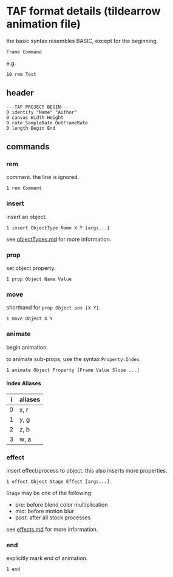 # TAF format details (tildearrow animation file)

the basic syntax resembles BASIC, except for the beginning.

```
Frame Command
```

e.g.

```
10 rem Test
```

## header

```
---TAF PROJECT BEGIN---
0 identify "Name" "Author"
0 canvas Width Height
0 rate SampleRate OutFrameRate
0 length Begin End
```

## commands

### rem

comment. the line is ignored.

```
1 rem Comment
```

### insert

insert an object.

```
1 insert ObjectType Name X Y [args...]
```

see [objectTypes.md](objectTypes.md) for more information.

### prop

set object property.

```
1 prop Object Name Value
```

### move

shorthand for `prop Object pos [X Y]`.

```
1 move Object X Y
```

### animate

begin animation.

to animate sub-props, use the syntax `Property.Index`.

```
1 animate Object Property [Frame Value Slope ...]
```

#### Index Aliases

i | aliases
--|-----------
0 | x, r
1 | y, g
2 | z, b
3 | w, a

### effect

insert effect/process to object. this also inserts more properties.

```
1 effect Object Stage Effect [args...]
```

`Stage` may be one of the following:

- pre: before blend color multiplication
- mid: before motion blur
- post: after all stock processes

see [effects.md](effects.md) for more information.

### end

explicitly mark end of animation.

```
1 end
```
